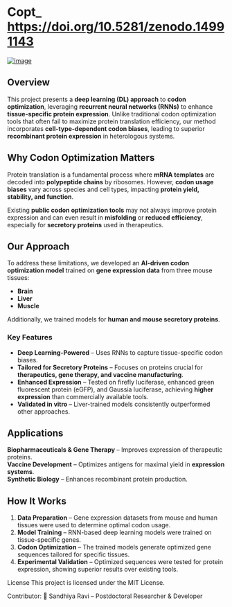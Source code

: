 # Copt_ https://doi.org/10.5281/zenodo.14991143

[![image](https://github.com/user-attachments/assets/d1690c46-af5f-4f2d-9668-df9a20a56ba4)](https://doi.org/10.5281/zenodo.14991143)

## **Overview**
This project presents a **deep learning (DL) approach** to **codon optimization**, leveraging **recurrent neural networks (RNNs)** to enhance **tissue-specific protein expression**. Unlike traditional codon optimization tools that often fail to maximize protein translation efficiency, our method incorporates **cell-type-dependent codon biases**, leading to superior **recombinant protein expression** in heterologous systems.

## **Why Codon Optimization Matters**
Protein translation is a fundamental process where **mRNA templates** are decoded into **polypeptide chains** by ribosomes. However, **codon usage biases** vary across species and cell types, impacting **protein yield, stability, and function**. 

Existing **public codon optimization tools** may not always improve protein expression and can even result in **misfolding** or **reduced efficiency**, especially for **secretory proteins** used in therapeutics.

## **Our Approach**
To address these limitations, we developed an **AI-driven codon optimization model** trained on **gene expression data** from three mouse tissues:

- **Brain**
- **Liver**
- **Muscle**

Additionally, we trained models for **human and mouse secretory proteins**.

### **Key Features**
- **Deep Learning-Powered** – Uses RNNs to capture tissue-specific codon biases.
- **Tailored for Secretory Proteins** – Focuses on proteins crucial for **therapeutics, gene therapy, and vaccine manufacturing**.
- **Enhanced Expression** – Tested on firefly luciferase, enhanced green fluorescent protein (eGFP), and Gaussia luciferase, achieving **higher expression** than commercially available tools.
- **Validated in vitro** – Liver-trained models consistently outperformed other approaches.

## **Applications**
**Biopharmaceuticals & Gene Therapy** – Improves expression of therapeutic proteins.  
**Vaccine Development** – Optimizes antigens for maximal yield in **expression systems**.  
**Synthetic Biology** – Enhances recombinant protein production.  

## **How It Works**
1. **Data Preparation** – Gene expression datasets from mouse and human tissues were used to determine optimal codon usage.
2. **Model Training** – RNN-based deep learning models were trained on tissue-specific genes.
3. **Codon Optimization** – The trained models generate optimized gene sequences tailored for specific tissues.
4. **Experimental Validation** – Optimized sequences were tested for protein expression, showing superior results over existing tools.


License
This project is licensed under the MIT License.

Contributor:
👤 Sandhiya Ravi – Postdoctoral Researcher & Developer

